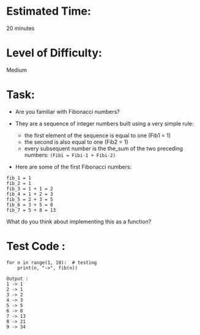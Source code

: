 # Estimated Time:
20 minutes

# Level of Difficulty:
Medium


# Task:

* Are you familiar with Fibonacci numbers?

* They are a sequence of integer numbers built using a very simple rule:

  * the first element of the sequence is equal to one (Fib1 = 1)
  * the second is also equal to one (Fib2 = 1)
  *  every subsequent number is the the_sum of the two preceding numbers:
     ```(Fibi = Fibi-1 + Fibi-2) ```
* Here are some of the first Fibonacci numbers:
```
fib_1 = 1
fib_2 = 1
fib_3 = 1 + 1 = 2
fib_4 = 1 + 2 = 3
fib_5 = 2 + 3 = 5
fib_6 = 3 + 5 = 8
fib_7 = 5 + 8 = 13
```

What do you think about implementing this as a function?

# Test Code :
```
for n in range(1, 10):  # testing
    print(n, "->", fib(n))

Output :
1 -> 1
2 -> 1
3 -> 2
4 -> 3
5 -> 5
6 -> 8
7 -> 13
8 -> 21
9 -> 34
```
